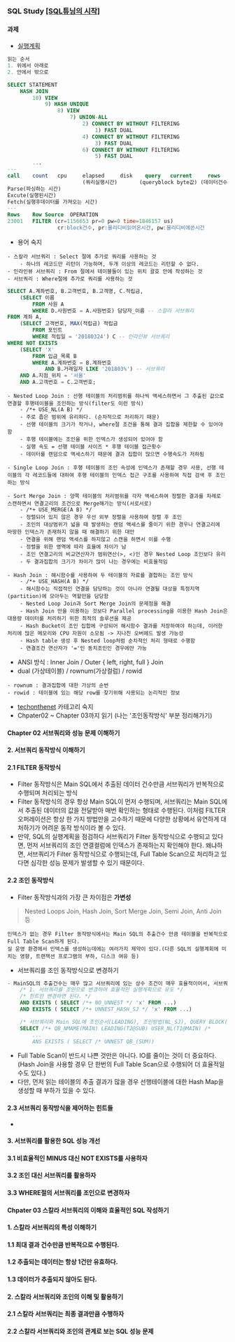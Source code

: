 ### SQL Study [[SQL튜닝의 시작]](http://www.kyobobook.co.kr/product/detailViewKor.laf?barcode=9788996817932)

#### 과제
- [실행계획](http://o-m-i.tistory.com/m/85)
```sql
읽는 순서
1. 위에서 아래로
2. 안에서 밖으로

SELECT STATEMENT
    HASH JOIN
        10) VIEW
            9) HASH UNIQUE
                8) VIEW
                    7) UNION-ALL
                        2) CONNECT BY WITHOUT FILTERING
                            1) FAST DUAL
                        4) CONNECT BY WITHOUT FILTERING
                            3) FAST DUAL
                        6) CONNECT BY WITHOUT FILTERING
                            5) FAST DUAL
        ...            
---
call    count   cpu     elapsed     disk    query   current     rows                                       
                        (쿼리실행시간)       (queryblock byte값) (데이터건수)
Parse(파싱하는 시간)
Excute(실행된시간)
Fetch(실행후데이터를 가져오는 시간)
---
Rows    Row Source  OPERATION
23001   FILTER (cr=1156653 pr=0 pw=0 time=1846157 us)
                cr:block건수, pr:물리디비읽어온시간, pw:물리디비에쓴시간
```
- 용어 숙지

```
- 스칼라 서브쿼리 : Select 절에 추가로 쿼리를 사용하는 것
    - 하나의 레코드만 리턴이 가능하며, 두개 이상의 레코드는 리턴할 수 없다.
- 인라인뷰 서브쿼리 : From 절에서 테이블들이 있는 위치 괄호 안에 작성하는 것
- 서브쿼리 : Where절에 추가로 쿼리를 사용하는 것
```
```sql
SELECT A.계좌번호, B.고객번호, B.고객명, C.적립금,
    (SELECT 이름
        FROM 사원 A
        WHERE D.사원번호 = A.사원번호) 담당자_이름 -- 스칼라 서브쿼리
FROM 계좌 A,
    (SELECT 고객번호, MAX(적립금) 적립금
        FROM 포인트
        WHERE 적립일 = '20180324') C -- 인라인뷰 서브쿼리
WHERE NOT EXISTS 
    (SELECT 'X'
        FROM 입금_목록 B
        WHERE A.계좌번호 = B.계좌번호
            AND B.거래일자 LIKE '201803%') -- 서브쿼리
    AND A.지점_위치 = '서울'
    AND A.고객번호 = C.고객번호;

```

```
- Nested Loop Join : 선행 테이블의 처리범위를 하나씩 액세스하면서 그 추출된 값으로 연결할 후행테이블을 조인하는 방식(filter도 이런 방식)
    - /*+ USE_NL(A B) */
    - 주로 좁은 범위에 유리하다. (순차적으로 처리하기 때문)
    - 선행 테이블의 크기가 작거나, where절 조건을 통해 결과 집합을 제한할 수 있어야 함
    - 후행 테이블에는 조인을 위한 인덱스가 생성되어 있어야 함
    - 실행 속도 = 선행 테이블 사이즈 * 후행 테이블 접근횟수
    - 데이터를 랜덤으로 액세스하기 때문에 결과 집합이 많으면 수행속도가 저하됨

- Single Loop Join : 후행 테이블의 조인 속성에 인덱스가 존재할 경우 사용, 선행 테이블의 각 레코드들에 대하여 후행 테이블의 인덱스 접근 구조를 사용하여 직접 검색 후 조인하는 방식

- Sort Merge Join : 양쪽 테이블의 처리범위를 각자 액세스하여 정렬한 결과를 차례로 스캔하면서 연결고리의 조건으로 Merge해가는 방식(서로서로)
    - /*+ USE_MERGE(A B) */
    - 정렬되어 있지 않은 경우 우선 외부 정렬을 사용하여 정렬 후 조인
    - 조인의 대상범위가 넓을 때 발생하는 랜덤 액세스를 줄이기 위한 경우나 연결고리에 마땅한 인덱스가 존재하지 않을 때 해결하기 위한 대안
    - 연결을 위해 랜덤 액세스를 하지않고 스캔을 하면서 이를 수행
    - 정렬을 위한 영역에 따라 효율에 차이가 남
    - 조인 연결고리의 비교연산자가 범위연산(>, <)인 경우 Nested Loop 조인보다 유리
    - 두 결과집합의 크기가 차이가 많이 나는 경우에는 비효율적임

- Hash Join : 해시함수를 사용하여 두 테이블의 자료를 결합하는 조인 방식
    - /*+ USE_HASH(A B) */
    - 해시함수는 직접적인 연결을 담당하는 것이 아니라 연결될 대상을 특정지역(partition)에 모아두는 역할만을 담당함
    - Nested Loop Join과 Sort Merge Join의 문제점을 해결
    - Hash Join 만을 이용하는 것보다 Parallel processing을 이용한 Hash Join은 대용량 데이터를 처리하기 위한 최적의 솔루션을 제공
    - Hash Bucket이 조인 집합에 구성되어 해시함수 결과를 저장하여야 하는데, 이러한 처리에 많은 메모리와 CPU 자원이 소모됨 -> 지나친 오버헤드 발생 가능성
    - Hash table 생성 후 Nested loop처럼 순차적인 처리 형태로 수행함
    - 연결조건 연산자가 '='인 동치조인인 경우에만 가능
```
- ANSI 방식 : Inner Join / Outer { left, right, full } Join 
- dual (가상테이블) / rownum(가상컬럼) / rowid
```
- rownum : 결과집합에 대한 가상의 순번
- rowid : 테이블에 있는 해당 row를 찾기위해 사용되는 논리적인 정보
```

- [techonthenet](https://www.techonthenet.com/oracle/functions/index.php) 카테고리 숙지
- Chpater02 ~ Chapter 03까지 읽기 (나는 '조인동작방식' 부분 정리해가기)

#### Chapter 02 서브쿼리와 성능 문제 이해하기

#### 2. 서브쿼리 동작방식 이해하기

#### 2.1 FILTER 동작방식
- Filter 동작방식은 Main SQL에서 추출된 데이터 건수만큼 서브쿼리가 반복적으로 수행되며 처리되는 방식
- Filter 동작방식의 경우 항상 Main SQL이 먼저 수행되며, 서브쿼리는 Main SQL에서 추출된 데이터의 값을 전달받아 매번 확인하는 형태로 수행된다. 이처럼 FILTER 오퍼레이션은 항상 한 가지 방법만을 고수하기 때문에 다양한 상황에서 유연하게 대처하기가 어려운 동작 방식이라 볼 수 있다. 
- 만약, SQL의 실행계획을 점검하다 서브쿼리가 Filter 동작방식으로 수행되고 있다면, 먼저 서브쿼리의 조인 연결컬럼에 인덱스가 존재하는지 확인해야 한다. 왜냐하면, 서브쿼리가 Filter 동작방식으로 수행되는데, Full Table Scan으로 처리하고 있다면 심각한 성능 문제가 발생할 수 있기 때문이다.


#### 2.2 조인 동작방식
- Filter 동작방식과의 가장 큰 차이점은 **가변성**

> Nested Loops Join, Hash Join, Sort Merge Join, Semi Join, Anti Join 등

```
인덱스가 없는 경우 Filter 동작방식에서는 Main SQL의 추출건수 만큼 테이블을 반복적으로 Full Table Scan하게 된다.
실 운영 환경에서 인덱스를 생성하는데에는 여러가지 제약이 있다.(다른 SQL의 실행계회에 미치는 영향, 트랜잭션 프로그램의 부하, 디스크 여유 등)
```
- 서브쿼리를 조인 동작방식으로 변경하기
```sql
- MainSQL의 추출건수는 매우 많고 서브쿼리에 있는 상수 조건이 매우 효율적이어서, 서브쿼리를 먼저 수행해야 효율적인 처리가 되는 SQL
    /* 1. 서브쿼리를 조인으로 변경하여 효율적인 실행계획으로 유도 */
    /* 힌트만 변경하면 된다. */
    AND EXISTS ( SELECT /*+ NO_UNNEST */ 'x' FROM ...)
    AND EXISTS ( SELECT /*+ UNNEST_HASH_SJ */ 'x' FROM ...)

    /* 서브쿼리와 Main SQL에 조인순서(LEADING), 조인방법(NL_SJ), QUERY BLOCK(QB_NAME) 힌트를 추가하여 효율적인 실행게획으로 유도 */
    SELECT /*+ QB_NMAME(MAIN) LEADING(T2@SUB) USER_NL(T1@MAIN) /*
        ... 
        ANS EXISTS ( SELECT /* UNNEST QB_(SUM))
```
- Full Table Scan이 반드시 나쁜 것만은 아니다. IO를 줄이는 것이 더 중요하다.(Hash Join을 사용할 경우 단 한번의 Full Table Scan으로 수행되어 더 효율적일 수도 있다.)
- 다만, 먼저 읽는 테이블의 추출 결과가 많을 경우 선행테이블에 대한 Hash Map을 생성할 때 부하가 있을 수 있다. 

#### 2.3 서브쿼리 동작방식을 제어하는 힌트들
- 

#### 3. 서브쿼리를 활용한 SQL 성능 개선

#### 3.1 비효율적인 MINUS 대신 NOT EXISTS를 사용하자

#### 3.2 조인 대신 서브쿼리를 활용하자

#### 3.3 WHERE절의 서브쿼리를 조인으로 변경하자

#### Chpater 03 스칼라 서브쿼리의 이해와 효율적인 SQL 작성하기

#### 1. 스칼라 서브쿼리의 특성 이해하기

#### 1.1 최대 결과 건수만큼 반복적으로 수행된다.

#### 1.2 추출되는 데이터는 항상 1건만 유효하다.

#### 1.3 데이터가 추출되지 않아도 된다.

#### 2. 스칼라 서브쿼리와 조인의 이해 및 활용하기

#### 2.1 스칼라 서브쿼리는 최종 결과만큼 수행하자

#### 2.2 스칼라 서브쿼리와 조인의 관계로 보는 SQL 성능 문제





